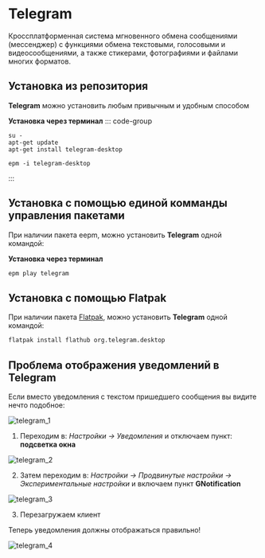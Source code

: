 # Telegram
Кроссплатформенная система мгновенного обмена сообщениями (мессенджер) с функциями обмена текстовыми, голосовыми и видеосообщениями, а также стикерами, фотографиями и файлами многих форматов.
## Установка из репозитория <Badge type="warning" text="sysphus" />
**Telegram** можно установить любым привычным и удобным способом

**Установка через терминал**
::: code-group

```bash[apt-get]
su -
apt-get update
apt-get install telegram-desktop
```
```bash[epm]
epm -i telegram-desktop
```
:::

## Установка c помощью единой комманды управления пакетами 

При наличии пакета eepm, можно установить **Telegram** одной командой:

**Установка через терминал**

```bash
epm play telegram
```

## Установка c помощью Flatpak<Badge type="info" text="flatpak" />

При наличии пакета [Flatpak](/flatpak), можно установить **Telegram** одной командой:

```bash
flatpak install flathub org.telegram.desktop
```

## Проблема отображения уведомлений в Telegram

Если вместо уведомления с текстом пришедшего сообщения вы видите нечто подобное:

![telegram_1](/telegram_1.png)

1. Переходим в: *Настройки -> Уведомления* и отключаем пункт: **подсветка окна**

![telegram_2](/telegram_2.png)

2. Затем переходим в: *Настройки -> Продвинутые настройки -> Экспериментальные настройки* и включаем пункт **GNotification**

![telegram_3](/telegram_3.png)

3. Перезагружаем клиент

Теперь уведомления должны отображаться правильно!

![telegram_4](/telegram_4.png)


